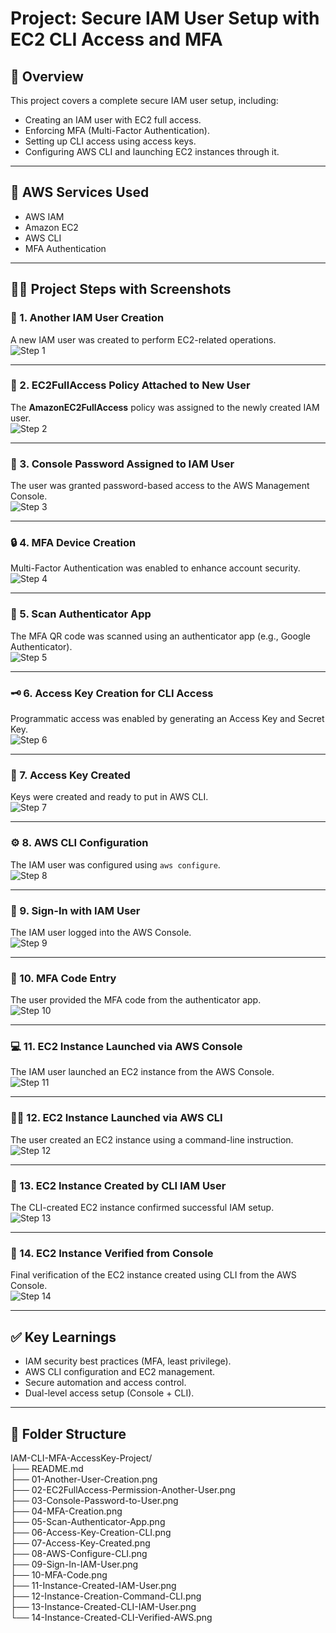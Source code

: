 # Project: Secure IAM User Setup with EC2 CLI Access and MFA

## 📘 Overview

This project covers a complete secure IAM user setup, including:
- Creating an IAM user with EC2 full access.
- Enforcing MFA (Multi-Factor Authentication).
- Setting up CLI access using access keys.
- Configuring AWS CLI and launching EC2 instances through it.

---

## 🧰 AWS Services Used

- AWS IAM
- Amazon EC2
- AWS CLI
- MFA Authentication

---

## 🧑‍💻 Project Steps with Screenshots

### 👤 1. Another IAM User Creation  
A new IAM user was created to perform EC2-related operations.  
![Step 1](01-Another-User-Creation.png)

---

### 🔐 2. EC2FullAccess Policy Attached to New User  
The **AmazonEC2FullAccess** policy was assigned to the newly created IAM user.  
![Step 2](02-EC2FullAccess-Permission-Another-User.png)

---

### 🔑 3. Console Password Assigned to IAM User  
The user was granted password-based access to the AWS Management Console.  
![Step 3](03-Console-Password-to-User.png)

---

### 🔒 4. MFA Device Creation  
Multi-Factor Authentication was enabled to enhance account security.  
![Step 4](04-MFA-Creation.png)

---

### 📱 5. Scan Authenticator App  
The MFA QR code was scanned using an authenticator app (e.g., Google Authenticator).  
![Step 5](05-Scan-Authenticator-App.png)

---

### 🗝️ 6. Access Key Creation for CLI Access  
Programmatic access was enabled by generating an Access Key and Secret Key.  
![Step 6](06-Access-Key-Creation-CLI.png)

---

### 🧾 7. Access Key Created 
Keys were created and ready to put in AWS CLI.  
![Step 7](07-Access-Key-Created.png)

---

### ⚙️ 8. AWS CLI Configuration  
The IAM user was configured using `aws configure`.  
![Step 8](08-AWS-Configure-CLI.png)

---

### 🔐 9. Sign-In with IAM User 
The IAM user logged into the AWS Console.  
![Step 9](09-Sign-In-IAM-User.png)

---

### 🔢 10. MFA Code Entry  
The user provided the MFA code from the authenticator app.  
![Step 10](10-MFA-Code.png)

---

### 💻 11. EC2 Instance Launched via AWS Console  
The IAM user launched an EC2 instance from the AWS Console.  
![Step 11](11-Instance-Created-IAM-User.png)

---

### 🧑‍💻 12. EC2 Instance Launched via AWS CLI  
The user created an EC2 instance using a command-line instruction.  
![Step 12](12-Instance-Creation-Command-CLI.png)

---

### 💼 13. EC2 Instance Created by CLI IAM User  
The CLI-created EC2 instance confirmed successful IAM setup.  
![Step 13](13-Instance-Created-CLI-IAM-User.png)

---

### 🧾 14. EC2 Instance Verified from Console  
Final verification of the EC2 instance created using CLI from the AWS Console.  
![Step 14](14-Instance-Created-CLI-Verified-AWS-Console.png)

---

## ✅ Key Learnings

- IAM security best practices (MFA, least privilege).
- AWS CLI configuration and EC2 management.
- Secure automation and access control.
- Dual-level access setup (Console + CLI).

---

## 📁 Folder Structure

IAM-CLI-MFA-AccessKey-Project/  
├── README.md  
├── 01-Another-User-Creation.png  
├── 02-EC2FullAccess-Permission-Another-User.png  
├── 03-Console-Password-to-User.png  
├── 04-MFA-Creation.png  
├── 05-Scan-Authenticator-App.png  
├── 06-Access-Key-Creation-CLI.png  
├── 07-Access-Key-Created.png  
├── 08-AWS-Configure-CLI.png  
├── 09-Sign-In-IAM-User.png  
├── 10-MFA-Code.png  
├── 11-Instance-Created-IAM-User.png  
├── 12-Instance-Creation-Command-CLI.png  
├── 13-Instance-Created-CLI-IAM-User.png  
└── 14-Instance-Created-CLI-Verified-AWS.png
